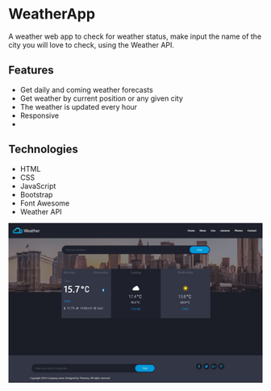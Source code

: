 # WeatherApp

A weather web app to check for weather status, make input the name of the city you will love to check, using the Weather API.


## Features

- Get daily and coming weather forecasts
- Get weather by current position or any given city
- The weather is updated every hour
- Responsive
- 

## Technologies
- HTML
- CSS
- JavaScript
- Bootstrap 
- Font Awesome 
- Weather API

![N](./images/Weather.jpg)

